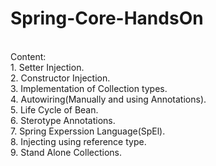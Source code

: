 # Spring-Core-HandsOn
<br/>
Content:
<br/>
1. Setter Injection.<br/>
2. Constructor Injection.<br/>
3. Implementation of Collection types.<br/>
4. Autowiring(Manually and using Annotations).<br/>
5. Life Cycle of Bean.<br/>
6. Sterotype Annotations.<br/>
7. Spring Experssion Language(SpEl).<br/>
8. Injecting using reference type.<br/>
9. Stand Alone Collections.<br/>
